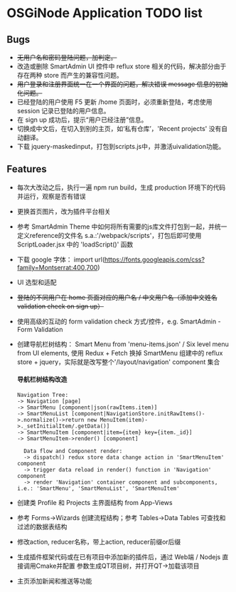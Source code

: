 # OSGiNode Application TODO list

## Bugs
- ~~无用户名和密码登陆问题，加判定。~~
- 改造或删除 SmartAdmin UI 控件中 reflux store 相关的代码，解决部分由于存在两种 store 而产生的兼容性问题。
- ~~用户登录和注册界面统一在一个界面的问题，解决错误 message 信息的初始化问题。~~
- 已经登陆的用户使用 F5 更新 /home 页面时，必须重新登陆，考虑使用 session 记录已登陆的用户信息。
- 在 sign up 成功后，提示“用户已经注册”信息。
- 切换成中文后，在切入到别的主页，如‘私有仓库’，'Recent projects' 没有自动翻译。
- 下载 jquery-maskedinput，打包到scripts.js中，并激活uivalidation功能。










## Features
- 每次大改动之后，执行一遍 npm run build，生成 production 环境下的代码并运行，观察是否有错误
- 更换首页图片，改为插件平台相关
- 参考 SmartAdmin Theme 中如何将所有需要的js库文件打包到一起，并统一定义reference的文件名
  s.a.:'/webpack/scripts'，打包后即可使用 ScriptLoader.jsx 中的 'loadScript()' 函数
- 下载 google 字体： import url(https://fonts.googleapis.com/css?family=Montserrat:400,700)
- UI 选型和适配
- ~~登陆的不同用户在 home 页面对应的用户名 / 中文用户名（添加中文姓名validation check on sign up）~~
- 使用高级的互动的 form validation check 方式/控件，e.g. SmartAdmin - Form Validation
- 创建导航栏树结构： Smart Menu from 'menu-items.json' / Six level menu from UI elements,
  使用 Redux + Fetch 换掉 SmartMenu 组建中的 reflux store + jquery，实际就是改写整个'/layout/navigation'
  component 集合
  #### 导航栏树结构改造
  ```
  Navigation Tree:
  -> Navigation [page]
  -> SmartMenu [component|json(rawItems.item)]
  -> SmartMenuList [component|NavigationStore.initRawItems()->.normalize()->return new MenuItem(item)->._setInitialItem/.getData()]
  -> SmartMenuItem [component|item={item} key={item._id}]
  -> SmartMenuItem->render() [component]
  ```

  ```
    Data flow and Component render:
    -> dispatch() redux store data change action in 'SmartMenuItem' component
    -> trigger data reload in render() function in 'Navigation' component
    -> render 'Navigation' container component and subcomponents, i.e.: 'SmartMenu', 'SmartMenuList', 'SmartMenuItem'
  ```
- 创建类 Profile 和 Projects 主界面结构 from App-Views
- 参考 Forms->Wizards 创建流程结构；参考 Tables->Data Tables 可查找和过滤的数据表结构
- 修改action, reducer名称，带上action, reducer前缀or后缀
- 生成插件框架代码或在已有项目中添加新的插件后，通过 Web端 / Nodejs 直接调用Cmake并配置
  参数生成QT项目树，并打开QT->加载该项目
- 主页添加新闻和推送等功能
